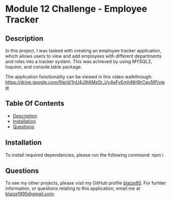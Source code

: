 # Module 12 Challenge - Employee Tracker

## Description
In this project, I was tasked with creating an employee tracker application, which allows users to view and add employees with different departments and roles into a tracker system. This was achieved by using MYSQL2, Inquirer, and console.table package. 

The application functionality can be viewed in this video walkthrough: https://drive.google.com/file/d/1nU4J9iAMz0r_Uy4eFyEmhiNH9rCev5lP/view

## Table Of Contents
* [Description](#description)
* [Installation](#installation)
* [Questions](#questionscontact)

## Installation
To install required dependancies, please run the following command: npm i

## Questions
To see my other projects, please visit my GitHub profile [blaize95](https://github.com/blaize95).
For furhter information, or questions relating to this application, email me at blaize1995@gmail.com.
